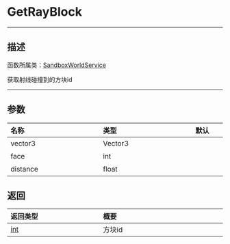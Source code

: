 # GetRayBlock
-----------------------------------------------------------------------------------------
## 描述

函数所属类：[SandboxWorldService](/Api/Class/GamePlay/SandboxWorldService.md)

获取射线碰撞到的方块id

-----------------------------------------------------------------------------------------
## 参数

|<div style="width:200px">**名称**</div>|<div style="width:200px">**类型**</div>|<div style="width:200px">**默认**</div>|<div style="width:345px">**描述**</div>|
|:--------------------|:--------------------|:--------------------|:--------------------|
|vector3|Vector3||射线发射起始点，方块坐标|
|face|int||射线发射方向|
|distance|float||射线途径的距离长度|


## 返回

|<div style="width:200px">**返回类型**</div>|<div style="width:800px">**概要**</div>|
|:---|:---|
|[int](/Api/DataType/int.md)|方块id|
